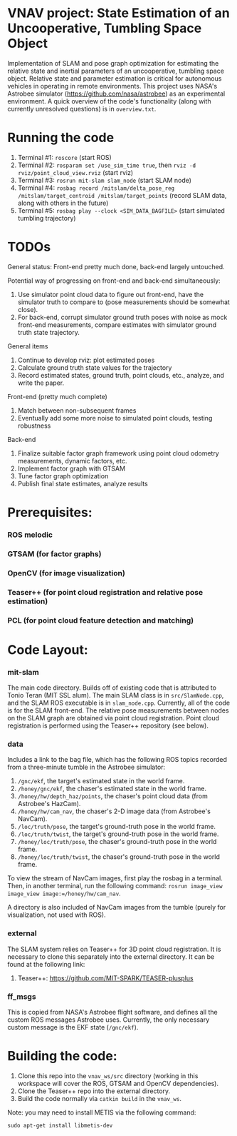 # VNAV project: State Estimation of an Uncooperative, Tumbling Space Object

Implementation of SLAM and pose graph optimization for estimating the relative state and inertial parameters of an uncooperative, tumbling space object. Relative state and parameter estimation is critical for autonomous vehicles in operating in remote environments. This project uses NASA's Astrobee simulator (https://github.com/nasa/astrobee) as an experimental environment. A quick overview of the code's functionality (along with currently unresolved questions) is in `overview.txt`.

# Running the code
1. Terminal #1: `roscore` (start ROS)
2. Terminal #2: `rosparam set /use_sim_time true`, then `rviz -d rviz/point_cloud_view.rviz` (start rviz)
3. Terminal #3: `rosrun mit-slam slam_node` (start SLAM node)
4. Terminal #4: `rosbag record /mitslam/delta_pose_reg /mitslam/target_centroid /mitslam/target_points` (record SLAM data, along with others in the future)
5. Terminal #5: `rosbag play --clock <SIM_DATA_BAGFILE>` (start simulated tumbling trajectory)

# TODOs

General status: Front-end pretty much done, back-end largely untouched.

Potential way of progressing on front-end and back-end simultaneously:
1. Use simulator point cloud data to figure out front-end, have the simulator truth to compare to (pose measurements should be somewhat close).
2. For back-end, corrupt simulator ground truth poses with noise as mock front-end measurements, compare estimates with simulator ground truth state trajectory.

General items
1. Continue to develop rviz: plot estimated poses
2. Calculate ground truth state values for the trajectory
3. Record estimated states, ground truth, point clouds, etc., analyze, and write the paper.

Front-end (pretty much complete)
1. Match between non-subsequent frames
2. Eventually add some more noise to simulated point clouds, testing robustness

Back-end
1. Finalize suitable factor graph framework using point cloud odometry measurements, dynamic factors, etc.
2. Implement factor graph with GTSAM
3. Tune factor graph optimization
4. Publish final state estimates, analyze results


# Prerequisites:
### ROS melodic
### GTSAM (for factor graphs)
### OpenCV (for image visualization)
### Teaser++ (for point cloud registration and relative pose estimation)
### PCL (for point cloud feature detection and matching)

# Code Layout:
### mit-slam
The main code directory. Builds off of existing code that is attributed to Tonio Teran (MIT SSL alum). The main SLAM class is in `src/SlamNode.cpp`, and the SLAM ROS executable is in `slam_node.cpp`. Currently, all of the code is for the SLAM front-end. The relative pose measurements between nodes on the SLAM graph are obtained via point cloud registration. Point cloud registration is performed using the Teaser++ repository (see below).

### data
Includes a link to the bag file, which has the following ROS topics recorded from a three-minute tumble in the Astrobee simulator:
1. `/gnc/ekf`, the target's estimated state in the world frame.
2. `/honey/gnc/ekf`, the chaser's estimated state in the world frame.
3. `/honey/hw/depth_haz/points`, the chaser's point cloud data (from Astrobee's HazCam).
4. `/honey/hw/cam_nav`, the chaser's 2-D image data (from Astrobee's NavCam).
5. `/loc/truth/pose`, the target's ground-truth pose in the world frame.
6. `/loc/truth/twist`, the target's ground-truth pose in the world frame.
7. `/honey/loc/truth/pose`, the chaser's ground-truth pose in the world frame.
8. `/honey/loc/truth/twist`, the chaser's ground-truth pose in the world frame.

To view the stream of NavCam images, first play the rosbag in a terminal. Then, in another terminal, run the following command:
`rosrun image_view image_view image:=/honey/hw/cam_nav`.

A directory is also included of NavCam images from the tumble (purely for visualization, not used with ROS).

### external
The SLAM system relies on Teaser++ for 3D point cloud registration. It is necessary to clone this separately into the external directory. It can be found at the following link:
1. Teaser++: https://github.com/MIT-SPARK/TEASER-plusplus

### ff_msgs
This is copied from NASA's Astrobee flight software, and defines all the custom ROS messages Astrobee uses. Currently, the only necessary custom message is the EKF state (`/gnc/ekf`).

# Building the code:
1. Clone this repo into the `vnav_ws/src` directory (working in this workspace will cover the ROS, GTSAM and OpenCV dependencies).
2. Clone the Teaser++ repo into the external directory.
3. Build the code normally via `catkin build` in the `vnav_ws`.

Note: you may need to install METIS via the following command:

`sudo apt-get install libmetis-dev`

